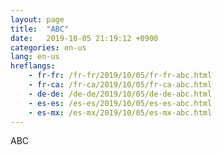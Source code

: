 ```yaml
---
layout: page
title:  "ABC"
date:   2019-10-05 21:19:12 +0900
categories: en-us
lang: en-us
hreflangs:
    - fr-fr: /fr-fr/2019/10/05/fr-fr-abc.html
    - fr-ca: /fr-ca/2019/10/05/fr-ca-abc.html
    - de-de: /de-de/2019/10/05/de-de-abc.html
    - es-es: /es-es/2019/10/05/es-es-abc.html
    - es-mx: /es-mx/2019/10/05/es-mx-abc.html
---
```

ABC
